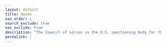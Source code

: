 ```yaml
---
layout: default
title: Haven
nav_order: 1
search_exclude: true
nav_exclude: true
description: "The Council of Lórien is the U.S. sanctioning body for the Middle-earth CCG."
permalink: /
---
```


<style>
body {
  background-image: url('/assets/images/lorien.png');
  background-repeat: no-repeat;
  background-size: cover;
}
</style>

